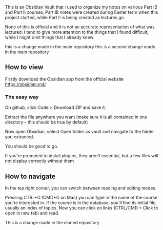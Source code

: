 This is an Obsidian Vault that I used to organize my notes on various Part IB and Part II courses. Part IB notes were created during Easter term when this project started, while Part II is being created as lectures go. 

None of this is official and it is not an accurate representation of what was lectured. I tend to give more attention to the things that I found difficult, while I might omit things that I already knew. 

this is a change made in the main repository
this is a second change made in the main repository

## How to view
Firstly download the Obsidian app from the official website https://obsidian.md/

### The easy way
On github, click Code > Download ZIP and save it.

Extract the file anywhere you want (make sure it is all contained in one directory - this should be true by default)

Now open Obsidian, select Open folder as vault and navigate to the folder you extracted. 

You should be good to go.

If you're prompted to install plugins, they aren't essential, but a few files will not display correctly without them

## How to navigate
In the top right corner, you can switch between reading and editing modes.

Pressing CTRL+O (CMD+O on Mac) you can type in the name of the course you're interested in. If the course is in the database, you'll find its initial file, usually an index of topics. Now you can click on links (CTRL/CMD + Click to open in new tab) and read.

This is a change made in the cloned repository
